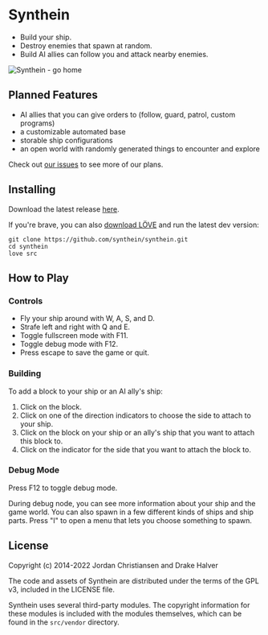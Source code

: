 # Synthein

*  Build your ship.
*  Destroy enemies that spawn at random.
*  Build AI allies can follow you and attack nearby enemies.

![Synthein - go home](https://user-images.githubusercontent.com/2390950/192365743-85dc9b91-a04a-4852-8b2f-2a501c223012.gif)

## Planned Features

* AI allies that you can give orders to (follow, guard, patrol, custom programs)
* a customizable automated base
* storable ship configurations
* an open world with randomly generated things to encounter and explore

Check out [our issues](https://github.com/synthein/synthein/issues) to see more of our plans.

## Installing

Download the latest release [here](https://github.com/synthein/synthein/releases/latest).

If you're brave, you can also [download LÖVE](https://love2d.org/) and run the latest dev version:

```
git clone https://github.com/synthein/synthein.git
cd synthein
love src
```

## How to Play

### Controls

* Fly your ship around with W, A, S, and D.
* Strafe left and right with Q and E.
* Toggle fullscreen mode with F11.
* Toggle debug mode with F12.
* Press escape to save the game or quit.

### Building

To add a block to your ship or an AI ally's ship:

 1. Click on the block.
 2. Click on one of the direction indicators to choose the side to attach to your ship.
 3. Click on the block on your ship or an ally's ship that you want to attach this block to.
 4. Click on the indicator for the side that you want to attach the block to.

### Debug Mode

Press F12 to toggle debug mode.

During debug node, you can see more information about your ship and the game
world. You can also spawn in a few different kinds of ships and ship parts.
Press "I" to open a menu that lets you choose something to spawn.

## License

Copyright (c) 2014-2022 Jordan Christiansen and Drake Halver

The code and assets of Synthein are distributed under the terms of the GPL v3,
included in the LICENSE file.

Synthein uses several third-party modules. The copyright information for these
modules is included with the modules themselves, which can be found in the
`src/vendor` directory.
